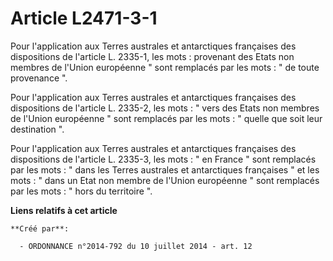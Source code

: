 # Article L2471-3-1

Pour l'application aux Terres australes et antarctiques françaises des dispositions de l'article L. 2335-1, les mots :
provenant des Etats non membres de l'Union européenne " sont remplacés par les mots : " de toute provenance ". 

Pour l'application aux Terres australes et antarctiques françaises des dispositions de l'article L. 2335-2, les mots : " vers
des Etats non membres de l'Union européenne " sont remplacés par les mots : " quelle que soit leur destination ". 

Pour l'application aux Terres australes et antarctiques françaises des dispositions de l'article L. 2335-3, les mots : " en
France " sont remplacés par les mots : " dans les Terres australes et antarctiques françaises " et les mots : " dans un Etat
non membre de l'Union européenne " sont remplacés par les mots : " hors du territoire ".

**Liens relatifs à cet article**

	**Créé par**:

	  - ORDONNANCE n°2014-792 du 10 juillet 2014 - art. 12
